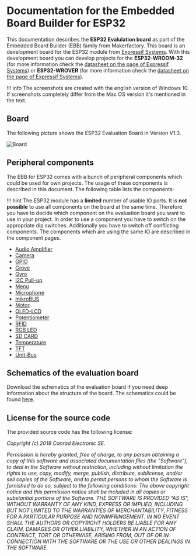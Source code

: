 # Documentation for the Embedded Board Builder for ESP32

This documentation describes the **ESP32 Evalulation board** as part of the Embedded Board Builder (EBB) family from Makerfactory. This board is an development board for the ESP32 module from [Expressif Systems](https://www.espressif.com/). With this development board you can develop projects for the **ESP32-WROOM-32** (for more information check the [datasheet on the page of Expressif Systems](https://www.espressif.com/sites/default/files/documentation/esp32-wroom-32_datasheet_en.pdf)) or **ESP32-WROVER** (for more information check the [datasheet on the page of Expressif Systems](https://www.espressif.com/sites/default/files/documentation/esp32-wrover_datasheet_en.pdf)).

!!! info
    The screenshots are created with the english version of Windows 10. If screenshots completely differ from the Mac OS version it's mentioned in the text.

## Board

The following picture shows the ESP32 Evaluation Board in Version V1.3.

![Board](../../images/esp32/board_ebb-esp32.jpg)

## Peripheral components

The EBB for ESP32 comes with a bunch of peripheral components which could be used for own projects. The usage of these components is described in this document. The following table lists the components:

!!! hint
    The ESP32 module has a **limited** number of usable IO ports. It is **not possible** to use all components on the board at the same time. Therefore you have to decide which component on the evaluation board you want to use in your project. In order to use a component you have to switch on the appropriate dip switches. Additionally you have to switch off conflicting components. The components which are using the same IO are described in the component pages.

- [Audio Amplifier](./audio.md)
- [Camera](./camera.md)
- [GPIO](./gpio.md)
- [Grove](./grove.md)
- [Gyro](./gyro.md)
- [I2C Pull-up](./i2c_pull_up.md)
- [Menu](./menu.md)
- [Microphone](./microphone.md)
- [mikroBUS](./mikro_bus.md)
- [Motor](./motor.md)
- [OLED-LCD](./lcd.md)
- [Potentiometer](./potentiometer.md)
- [RFID](./rfid.md)
- [RGB LED](./rgb-led.md)
- [SD CARD](./sd_card.md)
- [Temperature](./temperature.md)
- [TFT](./tft.md)
- [Unit-Bus](./unit-bus.md)


## Schematics of the evaluation board

Download the schematics of the evaluation board if you need deep information about the structure of the board. The schematics could be found [here](../../assets/pdf/ESP32_Eval_V13_CS.PDF).

## License for the source code

The provided source code has the following license:

*Copyright (c) 2018 Conrad Electronic SE.*

*Permission is hereby granted, free of charge, to any person obtaining a copy of this software and associated documentation files (the "Software"), to deal in the Software without restriction, including without limitation the rights to use, copy, modify, merge, publish, distribute, sublicense, and/or sell copies of the Software, and to permit persons to whom the Software is furnished to do so, subject to the following conditions: The above copyright notice and this permission notice shall be included in all copies or substantial portions of the Software. THE SOFTWARE IS PROVIDED "AS IS", WITHOUT WARRANTY OF ANY KIND, EXPRESS OR IMPLIED, INCLUDING BUT NOT LIMITED TO THE WARRANTIES OF MERCHANTABILITY, FITNESS FOR A PARTICULAR PURPOSE AND NONINFRINGEMENT. IN NO EVENT SHALL THE AUTHORS OR COPYRIGHT HOLDERS BE LIABLE FOR ANY CLAIM, DAMAGES OR OTHER LIABILITY, WHETHER IN AN ACTION OF CONTRACT, TORT OR OTHERWISE, ARISING FROM, OUT OF OR IN CONNECTION WITH THE SOFTWARE OR THE USE OR OTHER DEALINGS IN THE SOFTWARE.*
